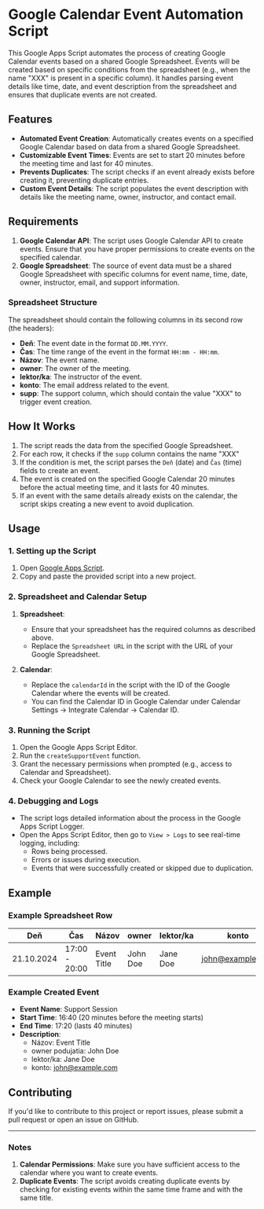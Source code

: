 # Google Calendar Event Automation Script

This Google Apps Script automates the process of creating Google Calendar events based on a shared Google Spreadsheet. Events will be created based on specific conditions from the spreadsheet (e.g., when the name "XXX" is present in a specific column). It handles parsing event details like time, date, and event description from the spreadsheet and ensures that duplicate events are not created.

## Features

- **Automated Event Creation**: Automatically creates events on a specified Google Calendar based on data from a shared Google Spreadsheet.
- **Customizable Event Times**: Events are set to start 20 minutes before the meeting time and last for 40 minutes.
- **Prevents Duplicates**: The script checks if an event already exists before creating it, preventing duplicate entries.
- **Custom Event Details**: The script populates the event description with details like the meeting name, owner, instructor, and contact email.

## Requirements

1. **Google Calendar API**: The script uses Google Calendar API to create events. Ensure that you have proper permissions to create events on the specified calendar.
2. **Google Spreadsheet**: The source of event data must be a shared Google Spreadsheet with specific columns for event name, time, date, owner, instructor, email, and support information.

### Spreadsheet Structure

The spreadsheet should contain the following columns in its second row (the headers):
- **Deň**: The event date in the format `DD.MM.YYYY`.
- **Čas**: The time range of the event in the format `HH:mm - HH:mm`.
- **Názov**: The event name.
- **owner**: The owner of the meeting.
- **lektor/ka**: The instructor of the event.
- **konto**: The email address related to the event.
- **supp**: The support column, which should contain the value "XXX" to trigger event creation.

## How It Works

1. The script reads the data from the specified Google Spreadsheet.
2. For each row, it checks if the `supp` column contains the name "XXX"
3. If the condition is met, the script parses the `Deň` (date) and `Čas` (time) fields to create an event.
4. The event is created on the specified Google Calendar 20 minutes before the actual meeting time, and it lasts for 40 minutes.
5. If an event with the same details already exists on the calendar, the script skips creating a new event to avoid duplication.

## Usage

### 1. Setting up the Script

1. Open [Google Apps Script](https://script.google.com/).
2. Copy and paste the provided script into a new project.

### 2. Spreadsheet and Calendar Setup

1. **Spreadsheet**: 
   - Ensure that your spreadsheet has the required columns as described above.
   - Replace the `Spreadsheet URL` in the script with the URL of your Google Spreadsheet.

2. **Calendar**:
   - Replace the `calendarId` in the script with the ID of the Google Calendar where the events will be created.
   - You can find the Calendar ID in Google Calendar under Calendar Settings -> Integrate Calendar -> Calendar ID.

### 3. Running the Script

1. Open the Google Apps Script Editor.
2. Run the `createSupportEvent` function.
3. Grant the necessary permissions when prompted (e.g., access to Calendar and Spreadsheet).
4. Check your Google Calendar to see the newly created events.

### 4. Debugging and Logs

- The script logs detailed information about the process in the Google Apps Script Logger.
- Open the Apps Script Editor, then go to `View > Logs` to see real-time logging, including:
  - Rows being processed.
  - Errors or issues during execution.
  - Events that were successfully created or skipped due to duplication.

## Example

### Example Spreadsheet Row

| Deň        | Čas        | Názov         | owner     | lektor/ka | konto             | supp   |
|------------|------------|---------------|-----------|-----------|-------------------|--------|
| 21.10.2024 | 17:00 - 20:00 | Event Title | John Doe  | Jane Doe  | john@example.com  | XXX |

### Example Created Event

- **Event Name**: Support Session
- **Start Time**: 16:40 (20 minutes before the meeting starts)
- **End Time**: 17:20 (lasts 40 minutes)
- **Description**:
    - Názov: Event Title
    - owner podujatia: John Doe
    - lektor/ka: Jane Doe
    - konto: john@example.com


## Contributing

If you'd like to contribute to this project or report issues, please submit a pull request or open an issue on GitHub.

---

### Notes

1. **Calendar Permissions**: Make sure you have sufficient access to the calendar where you want to create events.
2. **Duplicate Events**: The script avoids creating duplicate events by checking for existing events within the same time frame and with the same title.
